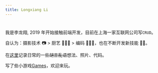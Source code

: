 ```yaml
---
title: Longxiang Li
---
```


# <Hello defaultVal="你好" :iterval="1024" />

我是李龙翔, 2019 年开始接触前端开发，目前在上海一家互联网公司写`CRUD`。

自认为：摄影技术 📷 > 厨艺 👨🏻‍🍳 > 编码 👨🏻‍💻，也在不断开发新技能 🥷🏻。

在[这里](/posts)记录日常的一些~~胡言乱语~~想法、照片、代码。

写了些小游戏[Games](/games)，欢迎来玩。
